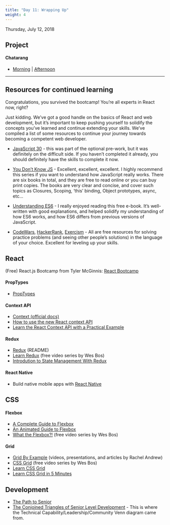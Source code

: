 ```yaml
---
title: "Day 11: Wrapping Up"
weight: 4
---
```


<date>Thursday, July 12, 2018</date>

## Project

#### Chatarang 
* [Morning](https://github.com/xtbc18s3/chatarang) | [Afternoon](https://github.com/xtbc18s3/chatarang-afternoon)

<hr>

## Resources for continued learning

Congratulations, you survived the bootcamp! You’re all experts in React now, right?

Just kidding. We’ve got a good handle on the basics of React and web development, but it’s important to keep pushing yourself to solidify the concepts you’ve learned and continue extending your skills. We’ve compiled a list of some resources to continue your journey towards becoming a competent web developer.

* [JavaScript 30](https://javascript30.com/) - this was part of the optional pre-work, but it was definitely on the difficult side. If you haven’t completed it already, you should definitely have the skills to complete it now.

* [You Don’t Know JS](https://github.com/getify/You-Dont-Know-JS) - Excellent, excellent, excellent. I highly recommend this series if you want to understand how JavaScript really works. There are six books in total, and they are free to read online or you can buy print copies. The books are very clear and concise, and cover such topics as Closures, Scoping, ‘this’ binding, Object prototypes, async, etc…

* [Understanding ES6](https://leanpub.com/understandinges6/read) - I really enjoyed reading this free e-book. It’s well-written with good explanations, and helped solidify my understanding of how ES6 works, and how ES6 differs from previous versions of JavaScript.

* [CodeWars](https://www.codewars.com/), [HackerRank](https://www.hackerrank.com/), [Exercism](http://exercism.io/) - All are free resources for solving practice problems (and seeing other people’s solutions) in the language of your choice. Excellent for leveling up your skills.

## React

(Free) React.js Bootcamp from Tyler McGinnis: [React Bootcamp](https://www.youtube.com/watch?v=8GXXGJRDMdQ&list=PLqrUy7kON1mfWjiu0GWQhefWSx38v0UGo)

#### PropTypes

* [PropTypes](https://github.com/facebook/prop-types)

#### Context API

* [Context (official docs)](https://reactjs.org/docs/context.html)
* [How to use the new React context API](https://hackernoon.com/how-to-use-the-new-react-context-api-fce011e7d87)
* [Learn the React Context API with a Practical Example](https://itnext.io/understanding-the-react-context-api-through-building-a-shared-snackbar-for-in-app-notifications-6c199446b80c)

#### Redux

* [Redux](https://redux.js.org/) (README)
* [Learn Redux](https://learnredux.com/) (free video series by Wes Bos)
* [Introdution to State Management With Redux](https://medium.com/codingthesmartway-com-blog/learn-redux-introduction-to-state-management-with-react-b87bc570b12a)

#### React Native

* Build native mobile apps with [React Native](https://facebook.github.io/react-native/)

## CSS

#### Flexbox

* [A Complete Guide to Flexbox](https://css-tricks.com/snippets/css/a-guide-to-flexbox/)
* [An Animated Guide to Flexbox](https://medium.freecodecamp.org/an-animated-guide-to-flexbox-d280cf6afc35)
* [What the Flexbox?!](https://flexbox.io/) (free video series by Wes Bos)

#### Grid
* [Grid By Example](https://gridbyexample.com/learn/) (videos, presentations, and articles by Rachel Andrew)
* [CSS Grid](https://cssgrid.io/) (free video series by Wes Bos)
* [Learn CSS Grid](https://learncssgrid.com/)
* [Learn CSS Grid in 5 Minutes](https://medium.freecodecamp.org/learn-css-grid-in-5-minutes-f582e87b1228)

## Development

* <a target="_blank" href="/dstrus-path-to-senior.pdf">The Path to Senior</a>
* [The Conjoined Triangles of Senior Level Development](https://frontside.io/blog/2016/07/07/the-conjoined-triangles-of-senior-level-development.html) - This is where the Technical Capability/Leadership/Community Venn diagram came from.
